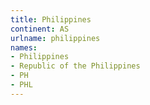 ```yaml
---
title: Philippines
continent: AS
urlname: philippines
names:
- Philippines
- Republic of the Philippines
- PH
- PHL
---
```


